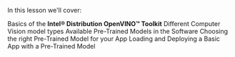 In this lesson we'll cover:

Basics of the __Intel® Distribution OpenVINO™ Toolkit__
Different Computer Vision model types
Available Pre-Trained Models in the Software
Choosing the right Pre-Trained Model for your App
Loading and Deploying a Basic App with a Pre-Trained Model
